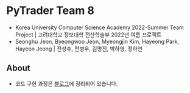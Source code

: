 # PyTrader Team 8
- Korea University Computer Science Academy 2022-Summer Team Project | 고려대학교 정보대학 전산학술부 2022년 여름 프로젝트
- Seonghu Jeon, Byeongwoo Jeon, Myeongjin Kim, Hayeong Park, Hayeon Jeong | 전성후, 전병우, 김명진, 박하영, 정하연

## About
- 코드 구현 과정은 [블로그](https://blog.naver.com/jsh0423_/222868861744)에 정리되어 있습니다.
